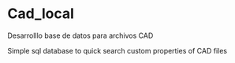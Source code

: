 # Cad_local
Desarrolllo base de datos para archivos CAD

Simple sql database to quick search custom properties of CAD files
